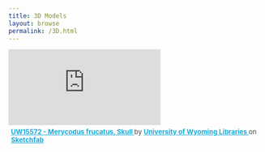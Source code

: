 ```yaml
---
title: 3D Models
layout: browse
permalink: /3D.html
---
```

<div class="sketchfab-embed-wrapper"> <iframe title="UW15572 - Merycodus frucatus, Skull" frameborder="0" allowfullscreen mozallowfullscreen="true" webkitallowfullscreen="true" allow="autoplay; fullscreen; xr-spatial-tracking" xr-spatial-tracking execution-while-out-of-viewport execution-while-not-rendered web-share src="https://sketchfab.com/models/62a9fc9308904b9db7e177ca6f671e36/embed"> </iframe> <p style="font-size: 13px; font-weight: normal; margin: 5px; color: #4A4A4A;"> <a href="https://sketchfab.com/3d-models/uw15572-merycodus-frucatus-skull-62a9fc9308904b9db7e177ca6f671e36?utm_medium=embed&utm_campaign=share-popup&utm_content=62a9fc9308904b9db7e177ca6f671e36" target="_blank" rel="nofollow" style="font-weight: bold; color: #1CAAD9;"> UW15572 - Merycodus frucatus, Skull </a> by <a href="https://sketchfab.com/uwlibraries?utm_medium=embed&utm_campaign=share-popup&utm_content=62a9fc9308904b9db7e177ca6f671e36" target="_blank" rel="nofollow" style="font-weight: bold; color: #1CAAD9;"> University of Wyoming Libraries </a> on <a href="https://sketchfab.com?utm_medium=embed&utm_campaign=share-popup&utm_content=62a9fc9308904b9db7e177ca6f671e36" target="_blank" rel="nofollow" style="font-weight: bold; color: #1CAAD9;">Sketchfab</a></p></div>
